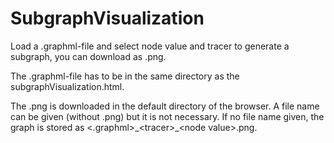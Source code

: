 # SubgraphVisualization
Load a .graphml-file and select node value and tracer to generate a subgraph, you can download as .png.

The .graphml-file has to be in the same directory as the subgraphVisualization.html.

The .png is downloaded in the default directory of the browser. A file name can be given (without .png) but it is not necessary. If no file name given, the graph is stored as <.graphml\>\_\<tracer\>\_\<node value\>.png.